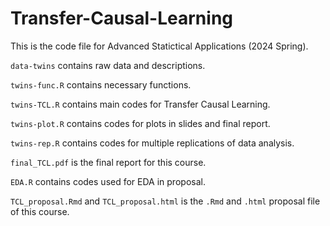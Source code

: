 # Transfer-Causal-Learning

This is the code file for Advanced Statictical Applications (2024 Spring).

`data-twins` contains raw data and descriptions.

`twins-func.R` contains necessary functions.

`twins-TCL.R` contains main codes for Transfer Causal Learning.

`twins-plot.R` contains codes for plots in slides and final report.

`twins-rep.R` contains codes for multiple replications of data analysis.

`final_TCL.pdf` is the final report for this course.

`EDA.R` contains codes used for EDA in proposal.

`TCL_proposal.Rmd` and `TCL_proposal.html` is the `.Rmd` and `.html` proposal file of this course.


